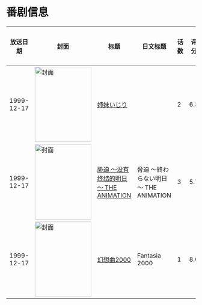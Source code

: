 # 番剧信息

|放送日期|封面|标题|日文标题|话数|评分|评分人数|
|---|---|---|---|---|---|---|
|1999-12-17|<img src="/img/no_icon_subject.png" alt="封面" style="width:150px;height:200px;object-fit:cover;">|[姉妹いじり](https://bangumi.tv/subject/52784)||2|6.3|93人评分|
|1999-12-17|<img src="/img/no_icon_subject.png" alt="封面" style="width:150px;height:200px;object-fit:cover;">|[胁迫 ～没有终结的明日～ THE ANIMATION](https://bangumi.tv/subject/63024)|脅迫 ～終わらない明日～ THE ANIMATION|3|5.7|108人评分|
|1999-12-17|<img src="//lain.bgm.tv/pic/cover/c/cc/5b/66244_qleLz.jpg" alt="封面" style="width:150px;height:200px;object-fit:cover;">|[幻想曲2000](https://bangumi.tv/subject/66244)|Fantasia 2000|1|8.0|261人评分|
